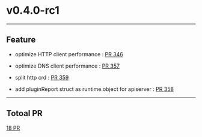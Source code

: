 
# v0.4.0-rc1

***

## Feature

* optimize HTTP client performance : [PR 346](https://github.com/spidernet-io/spiderdoctor/pull/346)

* optimize DNS client performance : [PR 357](https://github.com/spidernet-io/spiderdoctor/pull/357)

* split http crd : [PR 359](https://github.com/spidernet-io/spiderdoctor/pull/359)

* add pluginReport struct as runtime.object for apiserver : [PR 358](https://github.com/spidernet-io/spiderdoctor/pull/358)



***

## Totoal PR

[ 18 PR](https://github.com/spidernet-io/spiderdoctor/compare/v0.4.0-rc0...v0.4.0-rc1)
